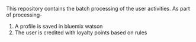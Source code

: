 This repository contains the batch processing of the user activities.
As part of processing-
1. A profile is saved in bluemix watson
2. The user is credited with loyalty points based on rules
